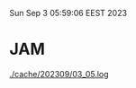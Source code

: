 Sun Sep  3 05:59:06 EEST 2023
# JAM
<a href='./cache/202309/03_05.log'>./cache/202309/03_05.log</a>

